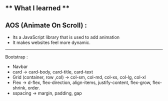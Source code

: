 ** What I learned ** 
---
AOS (Animate On Scroll) :
---
  - Its a JavaScript library that is used to add animation
  - It makes websites feel more dynamic.
--- 
Bootstrap :
  - Navbar
  - card
      -> card-body, card-title, card-text
  - Grid (container, row ,col)
      -> col-sm, col-md, col-xs, col-lg, col-xl
  - Flex
      -> d-flex, flex-direction, align-items, justify-content, flex-grow, flex-shrink, order.
  - sspacing
      -> margin, padding, gap
      
